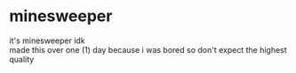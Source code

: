 # minesweeper

it's minesweeper idk  
made this over one (1) day because i was bored so don't expect the highest quality
